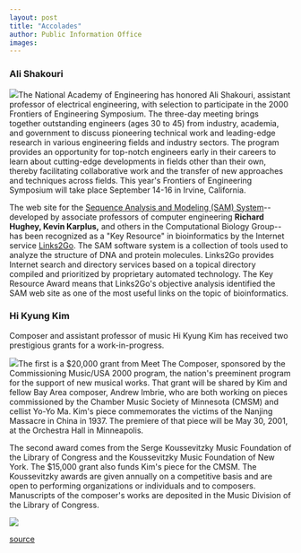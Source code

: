 ```yaml
---
layout: post
title: "Accolades"
author: Public Information Office
images:
---
```


### **Ali Shakouri**

![][1]The National Academy of Engineering has honored Ali Shakouri, assistant professor of electrical engineering, with selection to participate in the 2000 Frontiers of Engineering Symposium. The three-day meeting brings together outstanding engineers (ages 30 to 45) from industry, academia, and government to discuss pioneering technical work and leading-edge research in various engineering fields and industry sectors. The program provides an opportunity for top-notch engineers early in their careers to learn about cutting-edge developments in fields other than their own, thereby facilitating collaborative work and the transfer of new approaches and techniques across fields. This year's Frontiers of Engineering Symposium will take place September 14-16 in Irvine, California.  
  
The web site for the [Sequence Analysis and Modeling (SAM) System][2]\--developed by associate professors of computer engineering **Richard Hughey, Kevin Karplus,** and others in the Computational Biology Group--has been recognized as a "Key Resource" in bioinformatics by the Internet service [Links2Go][3]. The SAM software system is a collection of tools used to analyze the structure of DNA and protein molecules. Links2Go provides Internet search and directory services based on a topical directory compiled and prioritized by proprietary automated technology. The Key Resource Award means that Links2Go's objective analysis identified the SAM web site as one of the most useful links on the topic of bioinformatics.

### **Hi Kyung Kim**

Composer and assistant professor of music Hi Kyung Kim has received two prestigious grants for a work-in-progress.   
  
![][4]The first is a $20,000 grant from Meet The Composer, sponsored by the Commissioning Music/USA 2000 program, the nation's preeminent program for the support of new musical works. That grant will be shared by Kim and fellow Bay Area composer, Andrew Imbrie, who are both working on pieces commissioned by the Chamber Music Society of Minnesota (CMSM) and cellist Yo-Yo Ma. Kim's piece commemorates the victims of the Nanjing Massacre in China in 1937. The premiere of that piece will be May 30, 2001, at the Orchestra Hall in Minneapolis.   
  
The second award comes from the Serge Koussevitzky Music Foundation of the Library of Congress and the Koussevitzky Music Foundation of New York. The $15,000 grant also funds Kim's piece for the CMSM. The Koussevitzky awards are given annually on a competitive basis and are open to performing organizations or individuals and to composers. Manuscripts of the composer's works are deposited in the Music Division of the Library of Congress.  
  
![ ][5]

[1]: ../art/shakouri.125.jpg
[2]: http://www.cse.ucsc.edu/research/compbio/sam.html
[3]: http://www.links2go.net/
[4]: ../art/kim.126.jpg
[5]: ../../images/trans.gif

[source](http://www1.ucsc.edu/currents/00-01/07-17/accolades.html "Permalink to accolades")
